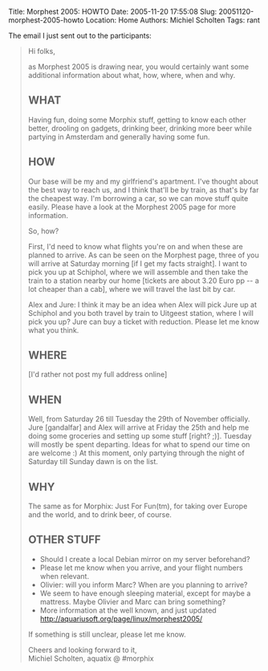 Title: Morphest 2005: HOWTO
Date: 2005-11-20 17:55:08
Slug: 20051120-morphest-2005-howto
Location: Home
Authors: Michiel Scholten
Tags: rant

<p>The email I just sent out to the participants:</p>

<blockquote>
<p>Hi folks,</p>

<p>as Morphest 2005 is drawing near, you would certainly want some
additional information about what, how, where, when and why.</p>


<h2>WHAT</h2>

<p>Having fun, doing some Morphix stuff, getting to know each other better,
drooling on gadgets, drinking beer, drinking more beer while partying in
Amsterdam and generally having some fun.</p>


<h2>HOW</h2>

<p>Our base will be my and my girlfriend's apartment. I've thought about
the best way to reach us, and I think that'll be by train, as that's by
far the cheapest way. I'm borrowing a car, so we can move stuff quite
easily. Please have a look at the Morphest 2005 page for more information.</p>

<p>So, how?</p>

<p>First, I'd need to know what flights you're on and when these are
planned to arrive. As can be seen on the Morphest page, three of you
will arrive at Saturday morning [if I get my facts straight]. I want to
pick you up at Schiphol, where we will assemble and then take the train
to a station nearby our home [tickets are about 3.20 Euro pp -- a lot
cheaper than a cab], where we will travel the last bit by car.</p>

<p>Alex and Jure: I think it may be an idea when Alex will pick Jure up at
Schiphol and you both travel by train to Uitgeest station, where I will
pick you up? Jure can buy a ticket with reduction. Please let me know
what you think.</p>


<h2>WHERE</h2>

<p>[I'd rather not post my full address online]</p>


<h2>WHEN</h2>

<p>Well, from Saturday 26 till Tuesday the 29th of November officially.
Jure [gandalfar] and Alex will arrive at Friday the 25th and help
me doing some groceries and setting up some stuff [right? ;)].
Tuesday will mostly be spent departing. Ideas for what to spend our time
on are welcome  :)  At this moment, only partying through the night of
Saturday till Sunday dawn is on the list.</p>


<h2>WHY</h2>

<p>The same as for Morphix: Just For Fun(tm), for taking over Europe and
the world, and to drink beer, of course.</p>


<h2>OTHER STUFF</h2>

<ul>
<li>Should I create a local Debian mirror on my server beforehand?</li>

<li>Please let me know when you arrive, and your flight numbers when relevant.</li>

<li>Olivier: will you inform Marc? When are you planning to arrive?</li>

<li>We seem to have enough sleeping material, except for maybe a mattress.
Maybe Olivier and Marc can bring something?</li>

<li>More information at the well known, and just updated
<a href="http://aquariusoft.org/page/linux/morphest2005/">http://aquariusoft.org/page/linux/morphest2005/</a></li>
</ul>

<p>If something is still unclear, please let me know.</p>


<p>Cheers and looking forward to it,<br />
Michiel Scholten, aquatix @ #morphix</p>
</blockquote>